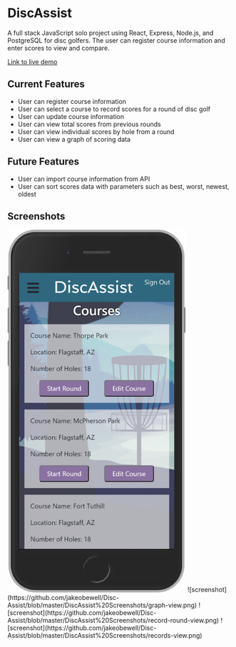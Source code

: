 # DiscAssist

A full stack JavaScript solo project using React, Express, Node.js, and PostgreSQL for disc golfers. The user can register course information and enter scores to view and compare.

[Link to live demo](http://disc-assist.herokuapp.com/)

## Current Features

- User can register course information
- User can select a course to record scores for a round of disc golf
- User can update course information
- User can view total scores from previous rounds
- User can view individual scores by hole from a round
- User can view a graph of scoring data

## Future Features

- User can import course information from API
- User can sort scores data with parameters such as best, worst, newest, oldest

## Screenshots

<img src="https://github.com/jakeobewell/Disc-Assist/blob/master/DiscAssist%20Screenshots/course-view.png" width="400">
![screenshot](https://github.com/jakeobewell/Disc-Assist/blob/master/DiscAssist%20Screenshots/graph-view.png)
![screenshot](https://github.com/jakeobewell/Disc-Assist/blob/master/DiscAssist%20Screenshots/record-round-view.png)
![screenshot](https://github.com/jakeobewell/Disc-Assist/blob/master/DiscAssist%20Screenshots/records-view.png)



